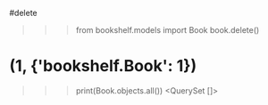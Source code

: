 #delete

>>> from bookshelf.models import Book
>>> book.delete()
# (1, {'bookshelf.Book': 1})
>>> print(Book.objects.all())
<QuerySet []>

